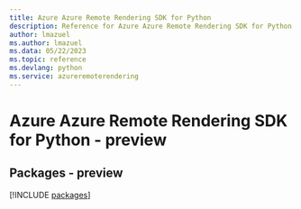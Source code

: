 ```yaml
---
title: Azure Azure Remote Rendering SDK for Python
description: Reference for Azure Azure Remote Rendering SDK for Python
author: lmazuel
ms.author: lmazuel
ms.data: 05/22/2023
ms.topic: reference
ms.devlang: python
ms.service: azureremoterendering
---
```

# Azure Azure Remote Rendering SDK for Python - preview
## Packages - preview
[!INCLUDE [packages](azure-remote-rendering-index.md)]